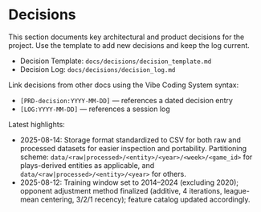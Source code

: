 # Decisions

This section documents key architectural and product decisions for the project. Use the template to
add new decisions and keep the log current.

- Decision Template: `docs/decisions/decision_template.md`
- Decision Log: `docs/decisions/decision_log.md`

Link decisions from other docs using the Vibe Coding System syntax:

- `[PRD-decision:YYYY-MM-DD]` — references a dated decision entry
- `[LOG:YYYY-MM-DD]` — references a session log

Latest highlights:

- 2025-08-14: Storage format standardized to CSV for both raw and processed datasets for easier
  inspection and portability. Partitioning scheme: `data/<raw|processed>/<entity>/<year>/<week>/<game_id>`
  for plays-derived entities as applicable, and `data/<raw|processed>/<entity>/<year>` for others.
- 2025-08-12: Training window set to 2014–2024 (excluding 2020); opponent adjustment method
  finalized (additive, 4 iterations, league-mean centering, 3/2/1 recency); feature catalog
  updated accordingly.
